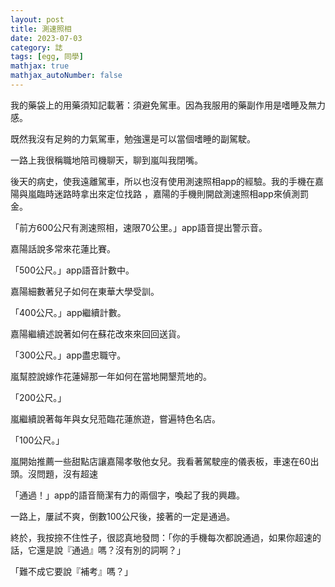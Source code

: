 ```yaml
---
layout: post
title: 測速照相
date: 2023-07-03
category: 誌
tags: [egg, 同學]
mathjax: true
mathjax_autoNumber: false
---
```


我的藥袋上的用藥須知記載著：須避免駕車。因為我服用的藥副作用是嗜睡及無力感。

既然我沒有足夠的力氣駕車，勉強還是可以當個嗜睡的副駕駛。

一路上我很稱職地陪司機聊天，聊到嵐叫我閉嘴。

後天的病史，使我遠離駕車，所以也沒有使用測速照相app的經驗。我的手機在嘉陽與嵐臨時迷路時拿出來定位找路 ，嘉陽的手機則開啟測速照相app來偵測罰金。

<!--more-->

「前方600公尺有測速照相，速限70公里。」app語音提出警示音。

嘉陽話說多常來花蓮比賽。

「500公尺。」app語音計數中。

嘉陽細數著兒子如何在東華大學受訓。

「400公尺。」app繼續計數。

嘉陽繼續述說著如何在蘇花改來來回回送貨。

「300公尺。」app盡忠職守。

嵐幫腔說嫁作花蓮婦那一年如何在當地開墾荒地的。

「200公尺。」

嵐繼續說著每年與女兒蒞臨花蓮旅遊，嘗遍特色名店。

「100公尺。」

嵐開始推薦一些甜點店讓嘉陽孝敬他女兒。我看著駕駛座的儀表板，車速在60出頭。沒問題，沒有超速

「通過！」app的語音簡潔有力的兩個字，喚起了我的興趣。

一路上，屢試不爽，倒數100公尺後，接著的一定是通過。

終於，我按捺不住性子，很認真地發問：「你的手機每次都說通過，如果你超速的話，它還是說『通過』嗎？沒有別的詞啊？」

「難不成它要說『補考』嗎？」

